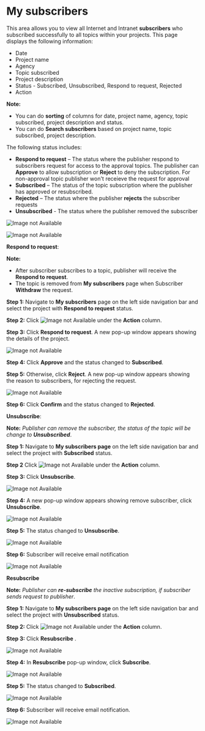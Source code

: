 
# My subscribers #

This area allows you to view all Internet and Intranet **subscribers** who subscribed successfully to all topics within your projects. This page displays the following information:

- Date
- Project name
- Agency
- Topic subscribed
- Project description
- Status - Subscribed, Unsubscribed, Respond to request, Rejected
- Action

**Note:** 

 - You can do **sorting** of columns for date, project name, agency, topic subscribed, project description and status.
 - You can do **Search subscribers** based on project name, topic subscribed, project description.

The following status includes:

- **Respond to request** – The status where the publisher respond to subscribers request for access to the approval topics. The publisher can **Approve** to allow subscription or **Reject** to deny the subscription. For non-approval topic publisher won't receieve the request for approval
- **Subscribed** – The status of the topic subscription where the publisher has approved or resubscribed.
- **Rejected** – The status where the publisher **rejects** the subscriber requests
- **Unsubscribed** - The status where the publisher removed the subscriber


![Image not Available](/assets/Fig60.png)

![Image not Available](/assets/Fig103.png)

**Respond to request**:

**Note:** 

 - After subscriber subscribes to a topic, publisher will receive the **Respond to request**.
 - The topic is removed from **My subscribers** page when Subscriber **Withdraw** the request.

**Step 1:**	Navigate to **My subscribers** page on the left side navigation bar and select the project with **Respond to request** status.

**Step 2:** Click ![Image not Available](/assets/icon9.png) under the **Action** column.

**Step 3:**	Click **Respond to request**. A new pop-up window appears showing the details of the project. 

![Image not Available](/assets/Fig61.png)

**Step 4:**	Click **Approve** and the status changed to **Subscribed**. 

**Step 5:**	Otherwise, click **Reject**. A new pop-up window appears showing the reason to subscribers, for rejecting the request.

![Image not Available](/assets/Fig62.png)

**Step 6:**	Click **Confirm** and the status changed to **Rejected**.

**Unsubscribe**:

 **Note:** *Publisher can remove the subscriber, the status of the topic will be change to **Unsubscribed***. 

 **Step 1:** Navigate to **My subscribers page** on the left side navigation bar and select the project with **Subscribed** status.

**Step 2** Click ![Image not Available](/assets/icon9.png) under the **Action** column.

**Step 3:**	Click **Unsubscribe**. 

![Image not Available](/assets/Fig76.png)

**Step 4:** A new pop-up window appears showing remove subscriber, click **Unsubscribe**.

![Image not Available](/assets/Fig76a.png)

**Step 5:** The status changed to **Unsubscribe**.

![Image not Available](/assets/Fig77.png)

**Step 6:** Subscriber will receive email notification

![Image not Available](/assets/Fig105_25.png)

**Resubscribe**

**Note:** *Publisher can **re-subscribe** the inactive subscription, if subscriber sends request to publisher*.

**Step 1:** Navigate to **My subscribers page** on the left side navigation bar and select the project with **Unsubscribed** status.

**Step 2:** Click ![Image not Available](/assets/icon9.png) under the **Action** column.

**Step 3:**	Click **Resubscribe** .

![Image not Available](/assets/Fig105_24.png)

**Step 4:** In **Resubscribe** pop-up window, click **Subscribe**.

![Image not Available](/assets/Fig105_28.png)

**Step 5:** The status changed to **Subscribed**.

![Image not Available](/assets/Fig105_27.png)

**Step 6:** Subscriber will receive email notification.

![Image not Available](/assets/Fig105_26.png)
